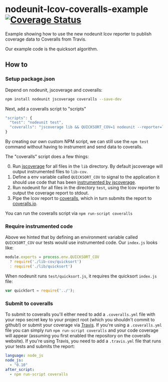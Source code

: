 nodeunit-lcov-coveralls-example [![Coverage Status](https://coveralls.io/repos/alanshaw/nodeunit-lcov-coveralls-example/badge.png)](https://coveralls.io/r/alanshaw/nodeunit-lcov-coveralls-example)
===

Example showing how to use the new nodeunit lcov reporter to publish coverage data to Coveralls from Travis.

Our example code is the quicksort algorithm.

How to
---

### Setup package.json

Depend on nodeunit, jscoverage and coveralls:

```sh
npm install nodeunit jscoverage coveralls --save-dev
```

Next, add a coveralls script to "scripts"

```javascript
"scripts": {
  "test": "nodeunit test",
  "coveralls": "jscoverage lib && QUICKSORT_COV=1 nodeunit --reporter=lcov test | coveralls"
}
```

By creating our own custom NPM script, we can still use the `npm test` command without having to instrument and send data to coveralls.

The "coveralls" script does a few things:

0. Run [jscoverage](https://npmjs.org/package/jscoverage) for all files in the `lib` directory. By default jscoverage will output instrumented files to `lib-cov`.
1. Define a env variable called `QUICKSORT_COV` to signal to the application it should use code that has been [instrumented by jscoverage](http://siliconforks.com/jscoverage/manual.html).
2. Run nodeunit for all files in the directory `test`, using the lcov reporter to output the coverage report to stdout.
3. Pipe the lcov report to [coveralls](https://npmjs.org/package/coveralls), which in turn submits the report to [coveralls.io](https://coveralls.io/).

You can run the coveralls script via `npm run-script coveralls`

### Require instrumented code

Above we hinted that by defining an environment variable called `QUICKSORT_COV` our tests would use instrumented code. Our `index.js` looks like:

```javascript
module.exports = process.env.QUICKSORT_COV
  ? require('./lib-cov/quicksort')
  : require('./lib/quicksort')
```

When nodeunit runs `test/quicksort.js`, it requires the quicksort `index.js` file:

```javascript
var quickSort = require('../');
```

### Submit to coveralls

To submit to coveralls you'll either need to add a `.coveralls.yml` file with your repo secret key to your project root (which you shouldn't commit to github!) or submit your coverage via [Travis](https://travis-ci.org/). If you're using a `.coveralls.yml` file you can simply run `npm run-script coveralls` and your code coverage will appear (assuming you first enabled the repository on the coveralls website). If you're using Travis, you need to add a `.travis.yml` file that runs your tests and submits the report:

```yaml
language: node_js
node_js:
  - "0.10"
after_script:
  - npm run-script coveralls
```